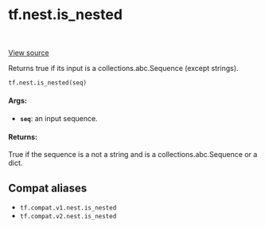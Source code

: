 <div itemscope itemtype="http://developers.google.com/ReferenceObject">
<meta itemprop="name" content="tf.nest.is_nested" />
<meta itemprop="path" content="Stable" />
</div>

# tf.nest.is_nested

<!-- Insert buttons and diff -->

<table class="tfo-notebook-buttons tfo-api" align="left">
</table>

<a target="_blank" href="/code/stable/tensorflow/python/util/nest.py">View source</a>



Returns true if its input is a collections.abc.Sequence (except strings).

``` python
tf.nest.is_nested(seq)
```



<!-- Placeholder for "Used in" -->


#### Args:


* <b>`seq`</b>: an input sequence.


#### Returns:

True if the sequence is a not a string and is a collections.abc.Sequence
or a dict.


## Compat aliases

* `tf.compat.v1.nest.is_nested`
* `tf.compat.v2.nest.is_nested`


